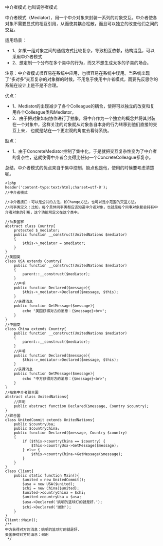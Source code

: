 中介者模式
也叫调停者模式

中介者模式（Mediator），用一个中介对象来封装一系列的对象交互。中介者使各对象不需要显式的相互引用，从而使其耦合松散，而且可以独立的改变他们之间的交互。

适用场景：
- 1、如果一组对象之间的通信方式比较复杂，导致相互依赖，结构混乱，可以采用中介者模式
- 2、想定制一个分布在多个类中的行为，而又不想生成太多的子类的场合。

注意：中介者模式很容易在系统中应用，也很容易在系统中误用。当系统出现了“多对多”交互复杂的对象群的时候，不用急于使用中介者模式，而要先反思你的系统在设计上是不是不合理。

优点：
- 1、Mediator的出现减少了各个Colleague的耦合，使得可以独立的改变和复用各个Colleague类和Mediator。
- 2、由于把对象如何协作进行了抽象，将中介作为一个独立的概念并将其封装在一个对象中，这样关注的对象就从对象各自本身的行为转移到他们直接的交互上来， 也就是站在一个更宏观的角度去看待系统。

缺点：
- 1、由于ConcreteMediator控制了集中化，于是就把交互复杂性变为了中介者的复杂性，这就使得中介者会变得比任何一个ConcreteColleague都复杂。

总结，中介者模式的优点来自于集中控制，缺点也是他，使用的时候要考虑清楚呢。


```
<?php
header('content-type:text/html;charset=utf-8');
//中介者模式

//中介者接口：可以是公共的方法，如Change方法，也可以是小范围的交互方法。
//同事类定义：比如，每个具体同事类都应该知道中介者对象，也就是每个同事对象都会持有中介者对象的引用，这个功能可定义在这个类中。

//抽象国家
abstract class Country{
    protected $_mediator;
    public function __construct(UnitedNations $mediator)
    {
        $this->_mediator = $mediator;
    }
}
//美国类
class USA extends Country{
    public function __construct(UnitedNations $mediator)
    {
        parent::__construct($mediator);
    }
    //声明
    public function Declared($message){
        $this->_mediator->Declared($message, $this);
    }
    //获得消息
    public function GetMessage($message){
        echo "美国获得对方的消息：{$message}<br>";
    }
}
//中国类
class China extends Country{
    public function __construct(UnitedNations $mediator)
    {
        parent::__construct($mediator);
    }
    //声明
    public function Declared($message){
        $this->_mediator->Declared($message, $this);
    }
    //获得消息
    public function GetMessage($message){
        echo "中方获得对方的消息：{$message}<br>";
    }
}
//抽象中介者联合国
abstract class UnitedNations{
    //声明
    public abstract function Declared($message, Country $country);
}
//联合国
class UnitedCommit extends UnitedNations{
    public $countryUsa;
    public $countryChina;
    public function Declared($message, Country $country)
    {
        if ($this->countryChina == $country) {
            $this->countryUsa->GetMessage($message);
        } else {
            $this->countryChina->GetMessage($message);
        }
    }
}
class Client{
    public static function Main(){
        $united = new UnitedCommit();
        $usa = new USA($united);
        $chi = new China($united);
        $united->countryChina = $chi;
        $united->countryUsa = $usa;
        $usa->Declared('姚明的篮球打的就是好.');
        $chi->Declared('谢谢');
    }
}
Client::Main();
/**
中方获得对方的消息：姚明的篮球打的就是好.
美国获得对方的消息：谢谢
 */
```